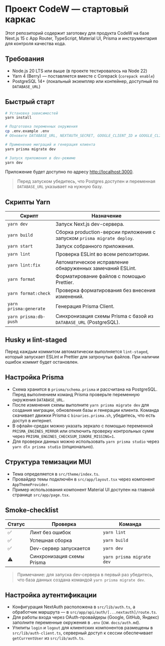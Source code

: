 # Проект CodeW — стартовый каркас

Этот репозиторий содержит заготовку для продукта CodeW на базе Next.js 15 с App Router, TypeScript, Material UI, Prisma и инструментария для контроля качества кода.

## Требования

- Node.js 20 LTS или выше (в проекте тестировалось на Node 22)
- Yarn 4 (Berry) — поставляется вместе с Corepack (`corepack enable`)
- PostgreSQL 14+ (локальный экземпляр или контейнер, доступный по `DATABASE_URL`)

## Быстрый старт

```bash
# Установка зависимостей
yarn install

# Подготовка переменных окружения
cp .env.example .env
# Обновите DATABASE_URL, NEXTAUTH_SECRET, GOOGLE_CLIENT_ID и GOOGLE_CLIENT_SECRET согласно инструкциям из docs/auth.md

# Применение миграций и генерация клиента
yarn prisma migrate dev

# Запуск приложения в dev-режиме
yarn dev
```

Приложение будет доступно по адресу <http://localhost:3000>.

> Перед запуском убедитесь, что Postgres доступен и переменная `DATABASE_URL` указывает на нужную базу.

## Скрипты Yarn

| Скрипт                 | Назначение                                                              |
| ---------------------- | ----------------------------------------------------------------------- |
| `yarn dev`             | Запуск Next.js dev-сервера.                                             |
| `yarn build`           | Сборка production-версии приложения с запуском `prisma migrate deploy`. |
| `yarn start`           | Запуск собранного приложения.                                           |
| `yarn lint`            | Проверка ESLint во всем репозитории.                                    |
| `yarn lint:fix`        | Автоматическое исправление обнаруженных замечаний ESLint.               |
| `yarn format`          | Форматирование файлов с помощью Prettier.                               |
| `yarn format:check`    | Проверка форматирования без внесения изменений.                         |
| `yarn prisma:generate` | Генерация Prisma Client.                                                |
| `yarn prisma:db-push`  | Синхронизация схемы Prisma с базой из `DATABASE_URL` (PostgreSQL).      |

## Husky и lint-staged

Перед каждым коммитом автоматически выполняется `lint-staged`, который запускает ESLint и Prettier для затронутых файлов. При наличии ошибок коммит будет остановлен.

## Настройка Prisma

- Схема хранится в `prisma/schema.prisma` и рассчитана на PostgreSQL. Перед выполнением команд Prisma проверьте переменную окружения `DATABASE_URL`.
- После изменения схемы выполните `yarn prisma migrate dev` для создания миграции, обновления базы и генерации клиента. Команда скачивает движки Prisma с `binaries.prisma.sh`, убедитесь, что есть доступ в интернет.
- В офлайн-средах можно указать зеркало с помощью переменной `PRISMA_ENGINES_MIRROR` или отключить проверку контрольных сумм через `PRISMA_ENGINES_CHECKSUM_IGNORE_MISSING=1`.
- Для проверки данных можно использовать `yarn prisma studio` через `yarn dlx prisma studio` (опционально).

## Структура темизации MUI

- Тема определяется в `src/theme/index.ts`.
- Провайдер темы подключён в `src/app/layout.tsx` через компонент `AppThemeProvider`.
- Пример использования компонент Material UI доступен на главной странице `src/app/page.tsx`.

## Smoke-checklist

| Статус | Проверка                   | Команда                   |
| ------ | -------------------------- | ------------------------- |
| ✅     | Линт без ошибок            | `yarn lint`               |
| ✅     | Успешная сборка            | `yarn build`              |
| ✅     | Dev-сервер запускается     | `yarn dev`                |
| ⚠️     | Синхронизация схемы Prisma | `yarn prisma migrate dev` |

> Примечание: для запуска dev-сервера в первый раз убедитесь, что база данных создана командой `yarn prisma migrate dev`.

## Настройка аутентификации

- Конфигурация NextAuth расположена в `src/lib/auth.ts`, а обработчик маршрута — в `src/app/api/auth/[...nextauth]/route.ts`.
- Для работы входа через OAuth-провайдеры (Google, GitHub, Яндекс) заполните переменные окружения в `.env` (см. `docs/auth.md`).
- Утилиты `login` и `logout` для клиентских компонентов размещены в `src/lib/auth-client.ts`, серверный доступ к сессии обеспечивает `getCurrentUser` из `src/lib/auth.ts`.
